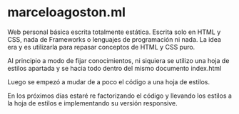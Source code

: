 # marceloagoston.ml
Web personal básica escrita totalmente estática. Escrita solo en HTML y CSS, nada de Frameworks o lenguajes de programación ni nada. La idea era y es utilizarla para repasar conceptos de HTML y CSS puro.

Al principio a modo de fijar conocimientos, ni siquiera se utilizo una hoja de estilos apartada y se hacia todo dentro del mismo documento index.html

Luego se empezó a mudar de a poco el código a una hoja de estilos.

En los próximos días estaré re factorizando el código y llevando los estilos a la hoja de estilos e implementando su versión responsive. 
